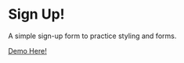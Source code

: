 # Sign Up!
A simple sign-up form to practice styling and forms.

[Demo Here!](https://wkeebs.github.io/signup-form/)